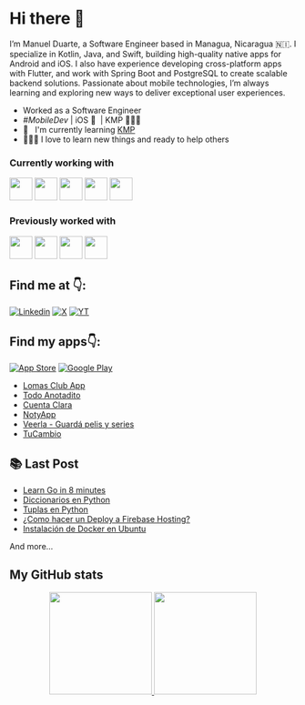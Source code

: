 # Hi there 👋

I’m Manuel Duarte, a Software Engineer based in Managua, Nicaragua 🇳🇮. I specialize in Kotlin, Java, and Swift, building high-quality native apps for Android and iOS. I also have experience developing cross-platform apps with Flutter, and work with Spring Boot and PostgreSQL to create scalable backend solutions. Passionate about mobile technologies, I’m always learning and exploring new ways to deliver exceptional user experiences.

- Worked as a Software Engineer
- _#MobileDev_ | iOS 🧡 &nbsp;| KMP 👨🏻‍💻 &nbsp; 
- 📖 &nbsp; I'm currently learning [KMP](https://kotlinlang.org/docs/multiplatform.html)
- 👨🏻‍💻 I love to learn new things and ready to help others

### Currently working with

<div>
  <img width="40" src="https://cdn.jsdelivr.net/gh/devicons/devicon@latest/icons/kotlin/kotlin-original.svg" />
  <img width="40" src="https://cdn.jsdelivr.net/gh/devicons/devicon@latest/icons/swift/swift-original.svg" />
  <img width="40" src="https://cdn.jsdelivr.net/gh/devicons/devicon@latest/icons/jetpackcompose/jetpackcompose-original.svg" /> 
  <img width="40" src="https://cdn.jsdelivr.net/gh/devicons/devicon@latest/icons/dart/dart-original.svg" />
  <img width="40" src="https://cdn.jsdelivr.net/gh/devicons/devicon@latest/icons/flutter/flutter-original.svg" />   
</div>

### Previously worked with
<div>  
  <img width="40" src="https://cdn.jsdelivr.net/gh/devicons/devicon@latest/icons/dart/dart-original.svg" />        
  <img width="40" src="https://cdn.jsdelivr.net/gh/devicons/devicon@latest/icons/java/java-original.svg" />
  <img width="40" src="https://cdn.jsdelivr.net/gh/devicons/devicon@latest/icons/ktor/ktor-original.svg" />   
  <img width="40" src="https://cdn.jsdelivr.net/gh/devicons/devicon@latest/icons/spring/spring-original.svg" />  
</div>

## Find me at 👇:

[![Linkedin](https://skillicons.dev/icons?i=linkedin&theme=light)](https://www.linkedin.com/in/manuelduarte077/)
[![X](https://skillicons.dev/icons?i=twitter&theme=light)](https://twitter.com/manuelduarte077)
[![YT](https://skillicons.dev/icons?i=youtube&theme=light)](https://twitter.com/manuelduarte077)

## Find my apps👇: 
[![App Store](https://img.shields.io/badge/App_Store-0D96F6?style=flat&logo=app-store&logoColor=white)](https://apps.apple.com/us/developer/manuel-duarte/id1713428056)
[![Google Play](https://img.shields.io/badge/Google_Play-414141?style=flat&logo=google-play&logoColor=white)](https://play.google.com/store/apps/dev?id=6066797066423825901)

- [Lomas Club App](https://apps.apple.com/ni/app/lomas-club-app/id6470324204?l=en-GB)
- [Todo Anotadito](https://www.donmanuel.dev/projects/todoanotadito)
- [Cuenta Clara](https://www.donmanuel.dev/projects/cuentaclara)
- [NotyApp](https://www.donmanuel.dev/projects/notyapp)
- [Veerla - Guardá pelis y series](https://www.donmanuel.dev/projects/veerla)
- [TuCambio](https://apps.apple.com/ni/app/tucambio/id6744262206?l=en-GB)

## 📚 Last Post

<!-- YT:START -->

- [Learn Go in 8 minutes ](https://www.donmanuel.dev/posts/learn-go-in-8-minutes)
- [Diccionarios en Python](https://www.donmanuel.dev/posts/que-es-un-diccionario-de-datos)
- [Tuplas en Python](https://dev.to/manuelduarte077/tuplas-en-python-tuple-5e52)
- [¿Como hacer un Deploy a Firebase Hosting?](https://dev.to/manuelduarte077/como-hacer-un-deploy-a-firebase-hosting-1d1j)
- [Instalación de Docker en Ubuntu](https://dev.to/manuelduarte077/instalacion-de-docker-en-ubuntu-4mhf)
<!-- YT:END -->

And more...

## My GitHub stats

<p align="center">
  <a href="https://github.com/manuelduarte077">
    <img height="180em" src="https://github-readme-stats-eight-theta.vercel.app/api?username=manuelduarte077&show_icons=true&theme=buefy&count_private=true"/>
    <img height="180em" src="https://github-readme-stats-eight-theta.vercel.app/api/top-langs/?username=manuelduarte077&layout=compact&langs_count=8&theme=buefy&count_private=true"/>
  </a>  
</p>


